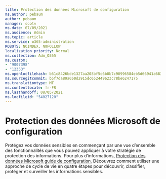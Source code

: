 ```yaml
---
title: Protection des données Microsoft de configuration
ms.author: pebaum
author: pebaum
manager: scotv
ms.date: 07/09/2021
ms.audience: Admin
ms.topic: article
ms.service: o365-administration
ROBOTS: NOINDEX, NOFOLLOW
localization_priority: Normal
ms.collection: Adm_O365
ms.custom:
- "9007398"
- "12353"
ms.openlocfilehash: b61c8426bde1327aa203bf5c6b0b7c90996584eb5d66941a683e3672654619ac
ms.sourcegitcommit: b5f7da89a650d2915dc652449623c78be6247175
ms.translationtype: MT
ms.contentlocale: fr-FR
ms.lasthandoff: 08/05/2021
ms.locfileid: "54027120"
---
```

# <a name="microsoft-information-protection-setup-guide"></a>Protection des données Microsoft de configuration

Protégez vos données sensibles en commençant par une vue d’ensemble des fonctionnalités que vous pouvez appliquer à votre stratégie de protection des informations. Pour plus d’informations, [Protection des données Microsoft guide de configuration.](https://admin.microsoft.com/adminportal/home#/modernonboarding/mipsetupguide) Découvrez comment utiliser une approche de cycle de vie en quatre étapes pour découvrir, classifier, protéger et surveiller les informations sensibles.